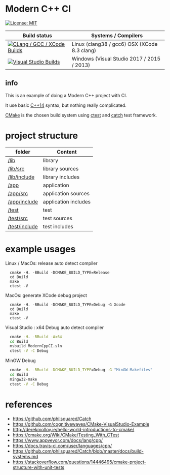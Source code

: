# Modern C++ CI

[![License: MIT](https://img.shields.io/badge/License-MIT-blue.svg)](/LICENSE)

| Build status          | Systems / Compilers         |
| ------------- | ------------------------------------------ |
| [![CLang  / GCC / XCode Builds](https://travis-ci.org/LearningByExample/ModernCppCI.svg?branch=master)](https://travis-ci.org/LearningByExample/ModernCppCI) | Linux (clang38  / gcc6) OSX (XCode 8.3 clang) |
| [![Visual Studio Builds](https://ci.appveyor.com/api/projects/status/t6i95u07gw1gqhql/branch/master?svg=true)](https://ci.appveyor.com/project/juan-medina/moderncppci/branch/master)       | Windows (Visual Studio 2017 / 2015 / 2013)  |

## info
This is an example of doing a Modern C++ project with CI.

It use basic [C++14](https://isocpp.org/wiki/faq/cpp14-language) syntax, but nothing really complicated.

[CMake](https://cmake.org/) is the chosen build system using [ctest](https://cmake.org/Wiki/CMake/Testing_With_CTest) and [catch](https://github.com/philsquared/Catch) test framework.

# project structure

| folder       | Content              |
| ------------ | -------------------- |
| [/lib](/lib) | library |
| [/lib/src](/lib/src) | library sources  |
| [/lib/include](/lib/include) | library includes |
| [/app](/app) | application |
| [/app/src](/app/src) | application sources  |
| [/app/include](/app/include) | application includes |
| [/test](/test) | test |
| [/test/src](/test/src) | test sources |
| [/test/include](/test/include) | test includes        |

# example usages

Linux / MacOs: release auto detect compiler

```shell
  cmake -H. -BBuild -DCMAKE_BUILD_TYPE=Release
  cd Build
  make
  ctest -V
```

MacOs: generate XCode debug project

```shell
  cmake -H. -BBuild -DCMAKE_BUILD_TYPE=Debug -G Xcode
  cd Build
  make
  ctest -V
```

Visual Studio : x64 Debug auto detect compiler

```bat
  cmake -H. -BBuild -Ax64
  cd Build
  msbuild ModernCppCI.sln
  ctest -V -C Debug
```

MinGW Debug

```bat
  cmake -H. -BBuild -DCMAKE_BUILD_TYPE=Debug -G "MinGW Makefiles"
  cd Build
  mingw32-make
  ctest -V -C Debug
```

# references

- https://github.com/philsquared/Catch
- https://github.com/cognitivewaves/CMake-VisualStudio-Example
- http://derekmolloy.ie/hello-world-introductions-to-cmake/
- https://cmake.org/Wiki/CMake/Testing_With_CTest
- https://www.appveyor.com/docs/lang/cpp/
- https://docs.travis-ci.com/user/languages/cpp/
- https://github.com/philsquared/Catch/blob/master/docs/build-systems.md
- https://stackoverflow.com/questions/14446495/cmake-project-structure-with-unit-tests
